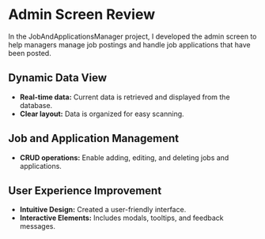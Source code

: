# Admin Screen Review

In the JobAndApplicationsManager project, I developed the admin screen to help managers manage job postings and handle job applications that have been posted.

## Dynamic Data View
- **Real-time data:** Current data is retrieved and displayed from the database.
- **Clear layout:** Data is organized for easy scanning.

## Job and Application Management
- **CRUD operations:** Enable adding, editing, and deleting jobs and applications.

## User Experience Improvement
- **Intuitive Design:** Created a user-friendly interface.
- **Interactive Elements:** Includes modals, tooltips, and feedback messages.

